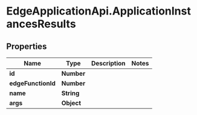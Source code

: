 # EdgeApplicationApi.ApplicationInstancesResults

## Properties

Name | Type | Description | Notes
------------ | ------------- | ------------- | -------------
**id** | **Number** |  | 
**edgeFunctionId** | **Number** |  | 
**name** | **String** |  | 
**args** | **Object** |  | 


